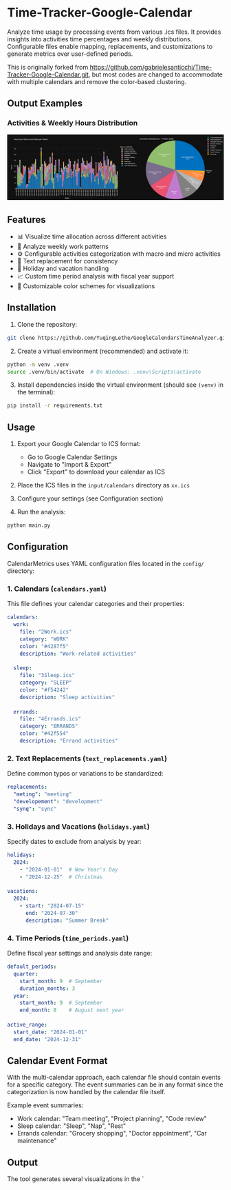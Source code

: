 # Time-Tracker-Google-Calendar
Analyze time usage by processing events from various .ics files.
It provides insights into activities time percentages and weekly distributions.
Configurable files enable mapping, replacements, and customizations to generate metrics over user-defined periods.

This is originally forked from https://github.com/gabrielesanticchi/Time-Tracker-Google-Calendar.git,
but most codes are changed to accommodate with multiple calendars and remove the color-based clustering.

## Output Examples

### Activities & Weekly Hours Distribution
![Sample Weekly Hours Distribution](docs/assets/images/sample.png)

## Features

- 📊 Visualize time allocation across different activities
- 📅 Analyze weekly work patterns
- ⚙️ Configurable activities categorization with macro and micro activities
- 🔄 Text replacement for consistency
- 📌 Holiday and vacation handling
- 📈 Custom time period analysis with fiscal year support
- 🎨 Customizable color schemes for visualizations

## Installation

1. Clone the repository:
```bash
git clone https://github.com/YuqingLethe/GoogleCalendarsTimeAnalyzer.git
```

2. Create a virtual environment (recommended) and activate it:
```bash
python -m venv .venv
source .venv/bin/activate  # On Windows: .venv\Scripts\activate
```

3. Install dependencies inside the virtual environment (should see `(venv)` in the terminal):
```bash
pip install -r requirements.txt
```

## Usage

1. Export your Google Calendar to ICS format:
   - Go to Google Calendar Settings
   - Navigate to "Import & Export"
   - Click "Export" to download your calendar as ICS

2. Place the ICS files in the `input/calendars` directory as `xx.ics`

3. Configure your settings (see Configuration section)

4. Run the analysis:
```bash
python main.py 
```

## Configuration

CalendarMetrics uses YAML configuration files located in the `config/` directory:

### 1. Calendars (`calendars.yaml`)

This file defines your calendar categories and their properties:

```yaml
calendars:
  work:
    file: "2Work.ics"
    category: "WORK"
    color: "#4287f5"
    description: "Work-related activities"
    
  sleep:
    file: "3Sleep.ics"
    category: "SLEEP"
    color: "#f54242"
    description: "Sleep activities"
    
  errands:
    file: "4Errands.ics"
    category: "ERRANDS"
    color: "#42f554"
    description: "Errand activities"
```

### 2. Text Replacements (`text_replacements.yaml`)

Define common typos or variations to be standardized:

```yaml
replacements:
  "meting": "meeting"
  "developement": "development"
  "synq": "sync"
```

### 3. Holidays and Vacations (`holidays.yaml`)

Specify dates to exclude from analysis by year:

```yaml
holidays:
  2024:
    - "2024-01-01"  # New Year's Day
    - "2024-12-25"  # Christmas

vacations:
  2024:
    - start: "2024-07-15"
      end: "2024-07-30"
      description: "Summer Break"
```

### 4. Time Periods (`time_periods.yaml`)

Define fiscal year settings and analysis date range:

```yaml
default_periods:
  quarter:
    start_month: 9  # September
    duration_months: 3
  year:
    start_month: 9  # September
    end_month: 8    # August next year

active_range:
  start_date: "2024-01-01"
  end_date: "2024-12-31"
```

## Calendar Event Format

With the multi-calendar approach, each calendar file should contain events for a specific category. The event summaries can be in any format since the categorization is now handled by the calendar file itself.

Example event summaries:
- Work calendar: "Team meeting", "Project planning", "Code review"
- Sleep calendar: "Sleep", "Nap", "Rest"
- Errands calendar: "Grocery shopping", "Doctor appointment", "Car maintenance"

## Output

The tool generates several visualizations in the `